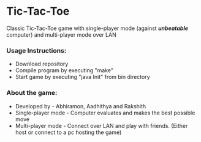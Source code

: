 # Tic-Tac-Toe
Classic Tic-Tac-Toe game with single-player mode (against **_unbeatable_** computer) and multi-player mode over LAN

### Usage Instructions: 
* Download repository
* Compile program by executing "make" 
* Start game by executing "java Init" from bin directory

### About the game:

* Developed by - Abhiramon, Aadhithya and Rakshith 
* Single-player mode - Computer evaluates and makes the best possible move 
* Multi-player mode - Connect over LAN and play with friends. (Either host or connect to a pc hosting the game)